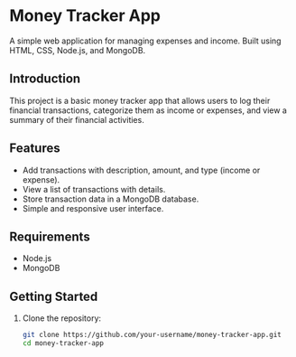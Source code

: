 # Money Tracker App

A simple web application for managing expenses and income. Built using HTML, CSS, Node.js, and MongoDB.

## Introduction

This project is a basic money tracker app that allows users to log their financial transactions, categorize them as income or expenses, and view a summary of their financial activities.

## Features

- Add transactions with description, amount, and type (income or expense).
- View a list of transactions with details.
- Store transaction data in a MongoDB database.
- Simple and responsive user interface.

## Requirements

- Node.js
- MongoDB

## Getting Started

1. Clone the repository:

   ```bash
   git clone https://github.com/your-username/money-tracker-app.git
   cd money-tracker-app
